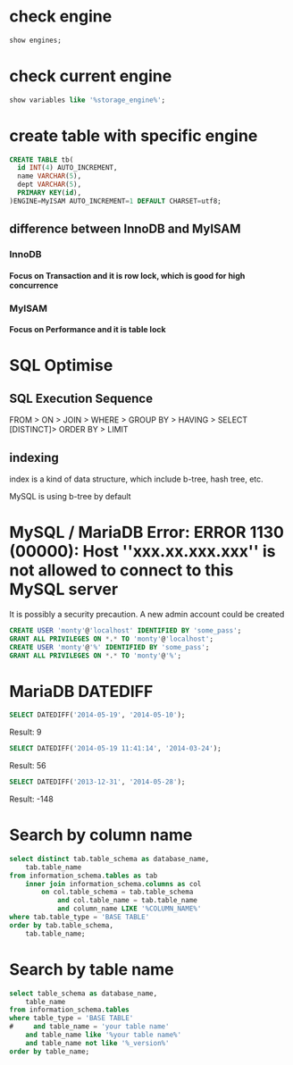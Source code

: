 # check engine

```sql
show engines;
```

# check current engine

```sql
show variables like '%storage_engine%';
```

# create table with specific engine

```sql
CREATE TABLE tb(
  id INT(4) AUTO_INCREMENT,
  name VARCHAR(5),
  dept VARCHAR(5),
  PRIMARY KEY(id),
)ENGINE=MyISAM AUTO_INCREMENT=1 DEFAULT CHARSET=utf8;
```
## difference between InnoDB and MyISAM

### InnoDB
#### Focus on Transaction and it is row lock, which is good for high concurrence

### MyISAM
#### Focus on Performance and it is table lock

# SQL Optimise
## SQL Execution Sequence
FROM > ON > JOIN > WHERE > GROUP BY > HAVING > SELECT [DISTINCT]> ORDER BY > LIMIT

## indexing
index is a kind of data structure, which include b-tree, hash tree, etc.

MySQL is using b-tree by default

# MySQL / MariaDB Error: ERROR 1130 (00000): Host ''xxx.xx.xxx.xxx'' is not allowed to connect to this MySQL server

It is possibly a security precaution. A new admin account could be created

```sql
CREATE USER 'monty'@'localhost' IDENTIFIED BY 'some_pass';
GRANT ALL PRIVILEGES ON *.* TO 'monty'@'localhost';
CREATE USER 'monty'@'%' IDENTIFIED BY 'some_pass';
GRANT ALL PRIVILEGES ON *.* TO 'monty'@'%';
```
# MariaDB DATEDIFF

```sql
SELECT DATEDIFF('2014-05-19', '2014-05-10');
```
Result: 9

```sql
SELECT DATEDIFF('2014-05-19 11:41:14', '2014-03-24');
```
Result: 56

```sql
SELECT DATEDIFF('2013-12-31', '2014-05-28');
```
Result: -148

# Search by column name

```sql
select distinct tab.table_schema as database_name,
    tab.table_name
from information_schema.tables as tab
    inner join information_schema.columns as col
        on col.table_schema = tab.table_schema
            and col.table_name = tab.table_name
            and column_name LIKE '%COLUMN_NAME%'
where tab.table_type = 'BASE TABLE'
order by tab.table_schema,
    tab.table_name;
```

# Search by table name

```sql
select table_schema as database_name,
    table_name
from information_schema.tables
where table_type = 'BASE TABLE'
#     and table_name = 'your table name'
    and table_name like '%your table name%'
    and table_name not like '%_version%'
order by table_name;
```